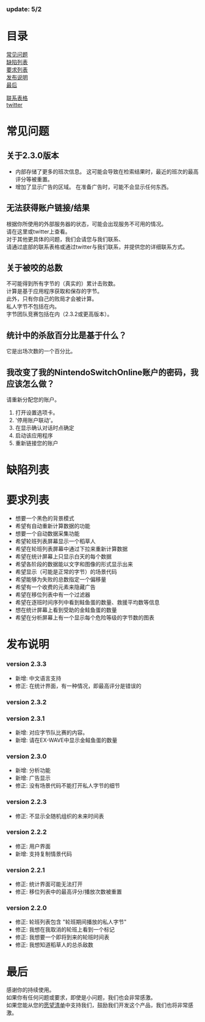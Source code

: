 ### update: 5/2

# 目录
[常见问题](#常见问题)<br>
[缺陷列表](#缺陷列表)<br>
[要求列表](#要求列表)<br>
[发布说明](#发布说明)<br>
[最后](#最后)<br>

[联系表格](https://docs.google.com/forms/d/e/1FAIpQLSfFl98x3KUkrAbwx0oG66yOFegL4Xc2ADAKDMhhGI2rZ5YGlg/viewform)<br>
[twitter](https://twitter.com/salmdroid)<br>

# 常见问题

## 关于2.3.0版本
- 内部存储了更多的班次信息。 这可能会导致在检索结果时，最近的班次的最高评分等被重置。
- 增加了显示广告的区域。 在准备广告时，可能不会显示任何东西。

## 无法获得账户链接/结果
根据你所使用的外部服务器的状态，可能会出现服务不可用的情况。<br>
请在这里或twitter上查看。<br>
对于其他更具体的问题，我们会请您与我们联系、<br>
请通过底部的联系表格或通过twitter与我们联系，并提供您的详细联系方式。<br>

## 关于被咬的总数
不可能得到所有字节的（真实的）累计击败数。<br>
计算是基于应用程序获取和保存的字节。<br>
此外，只有你自己的败局才会被计算。<br>
私人字节不包括在内。<br>
字节团队竞赛包括在内（2.3.2或更高版本）。<br>

## 统计中的杀敌百分比是基于什么？
它是出场次数的一个百分比。<br>

## 我改变了我的NintendoSwitchOnline账户的密码，我应该怎么做？
请重新分配您的账户。
1. 打开设置选项卡。
2. '停用账户联动'。
3. 在显示确认对话时点确定
4. 启动该应用程序
5. 重新链接您的账户

# 缺陷列表

# 要求列表
- 想要一个黑色的背景模式
- 希望有自动重新计算数据的功能
- 想要一个自动数据采集功能
- 希望轮班列表屏幕显示一个稻草人
- 希望在轮班列表屏幕中通过下拉来重新计算数据
- 希望在统计屏幕上只显示白天的每个数据
- 希望各阶段的数据能以文字和图像的形式显示出来
- 希望显示（可能是正常的字节）的场景代码
- 希望能够为失败的总数指定一个偏移量
- 希望有一个收费的元素来隐藏广告
- 希望在移位列表中有一个过滤器
- 希望在逐班时间序列中看到鲑鱼蛋的数量、救援平均数等信息
- 想在统计屏幕上看到受助的金鲑鱼蛋的数量
- 希望在分析屏幕上有一个显示每个危险等级的字节数的图表

# 发布说明

### version 2.3.3
- 新增: 中文语言支持
- 修正: 在统计界面，有一种情况，即最高评分是错误的

### version 2.3.2
### version 2.3.1
- 新增: 对应字节队比赛的内容。
- 新增: 请在EX-WAVE中显示金鲑鱼蛋的数量

### version 2.3.0
- 新增: 分析功能
- 新增: 广告显示
- 修正: 没有场景代码不能打开私人字节的细节

### version 2.2.3
- 修正: 不显示全随机组织的未来时间表

### version 2.2.2
- 修正: 用户界面
- 新增: 支持复制情景代码

### version 2.2.1
- 修正: 统计界面可能无法打开
- 修正: 移位列表中的最高评分/播放次数被重置

### version 2.2.0
- 修正: 轮班列表包含 "轮班期间播放的私人字节"
- 修正: 我想在我取消的轮班上看到一个标记
- 修正: 我想要一个即将到来的轮班时间表
- 修正: 我想知道稻草人的总杀敌数

# 最后
感谢你的持续使用。<br>
如果你有任何问题或要求，即使是小问题，我们也会非常感激。<br>
如果您能从您的[愿望清单](https://www.amazon.jp/hz/wishlist/ls/N266KX5GC3JF?ref_=wl_share)中支持我们，鼓励我们开发这个产品，我们也将非常感激。<br>
